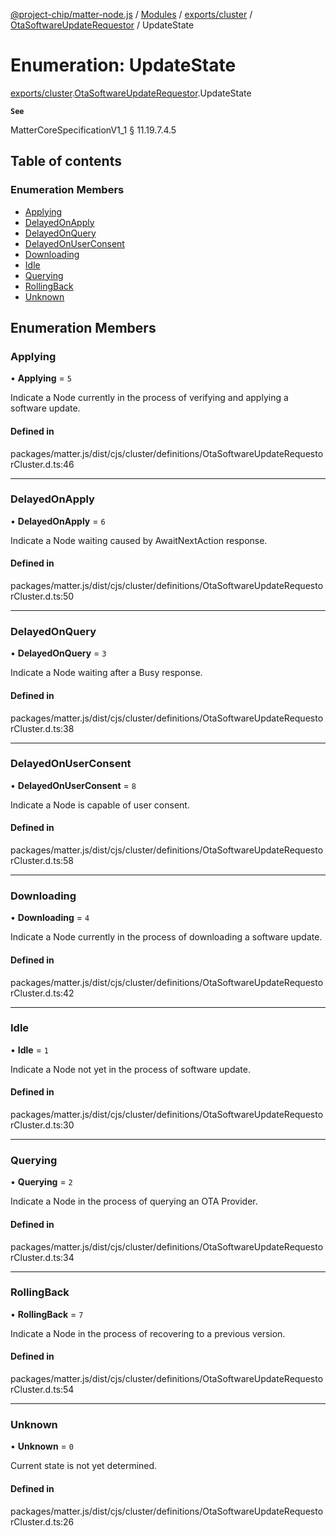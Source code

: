 [@project-chip/matter-node.js](../README.md) / [Modules](../modules.md) / [exports/cluster](../modules/exports_cluster.md) / [OtaSoftwareUpdateRequestor](../modules/exports_cluster.OtaSoftwareUpdateRequestor.md) / UpdateState

# Enumeration: UpdateState

[exports/cluster](../modules/exports_cluster.md).[OtaSoftwareUpdateRequestor](../modules/exports_cluster.OtaSoftwareUpdateRequestor.md).UpdateState

**`See`**

MatterCoreSpecificationV1_1 § 11.19.7.4.5

## Table of contents

### Enumeration Members

- [Applying](exports_cluster.OtaSoftwareUpdateRequestor.UpdateState.md#applying)
- [DelayedOnApply](exports_cluster.OtaSoftwareUpdateRequestor.UpdateState.md#delayedonapply)
- [DelayedOnQuery](exports_cluster.OtaSoftwareUpdateRequestor.UpdateState.md#delayedonquery)
- [DelayedOnUserConsent](exports_cluster.OtaSoftwareUpdateRequestor.UpdateState.md#delayedonuserconsent)
- [Downloading](exports_cluster.OtaSoftwareUpdateRequestor.UpdateState.md#downloading)
- [Idle](exports_cluster.OtaSoftwareUpdateRequestor.UpdateState.md#idle)
- [Querying](exports_cluster.OtaSoftwareUpdateRequestor.UpdateState.md#querying)
- [RollingBack](exports_cluster.OtaSoftwareUpdateRequestor.UpdateState.md#rollingback)
- [Unknown](exports_cluster.OtaSoftwareUpdateRequestor.UpdateState.md#unknown)

## Enumeration Members

### Applying

• **Applying** = ``5``

Indicate a Node currently in the process of verifying and applying a software update.

#### Defined in

packages/matter.js/dist/cjs/cluster/definitions/OtaSoftwareUpdateRequestorCluster.d.ts:46

___

### DelayedOnApply

• **DelayedOnApply** = ``6``

Indicate a Node waiting caused by AwaitNextAction response.

#### Defined in

packages/matter.js/dist/cjs/cluster/definitions/OtaSoftwareUpdateRequestorCluster.d.ts:50

___

### DelayedOnQuery

• **DelayedOnQuery** = ``3``

Indicate a Node waiting after a Busy response.

#### Defined in

packages/matter.js/dist/cjs/cluster/definitions/OtaSoftwareUpdateRequestorCluster.d.ts:38

___

### DelayedOnUserConsent

• **DelayedOnUserConsent** = ``8``

Indicate a Node is capable of user consent.

#### Defined in

packages/matter.js/dist/cjs/cluster/definitions/OtaSoftwareUpdateRequestorCluster.d.ts:58

___

### Downloading

• **Downloading** = ``4``

Indicate a Node currently in the process of downloading a software update.

#### Defined in

packages/matter.js/dist/cjs/cluster/definitions/OtaSoftwareUpdateRequestorCluster.d.ts:42

___

### Idle

• **Idle** = ``1``

Indicate a Node not yet in the process of software update.

#### Defined in

packages/matter.js/dist/cjs/cluster/definitions/OtaSoftwareUpdateRequestorCluster.d.ts:30

___

### Querying

• **Querying** = ``2``

Indicate a Node in the process of querying an OTA Provider.

#### Defined in

packages/matter.js/dist/cjs/cluster/definitions/OtaSoftwareUpdateRequestorCluster.d.ts:34

___

### RollingBack

• **RollingBack** = ``7``

Indicate a Node in the process of recovering to a previous version.

#### Defined in

packages/matter.js/dist/cjs/cluster/definitions/OtaSoftwareUpdateRequestorCluster.d.ts:54

___

### Unknown

• **Unknown** = ``0``

Current state is not yet determined.

#### Defined in

packages/matter.js/dist/cjs/cluster/definitions/OtaSoftwareUpdateRequestorCluster.d.ts:26
